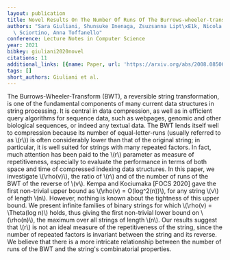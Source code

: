 ```yaml
---
layout: publication
title: Novel Results On The Number Of Runs Of The Burrows-wheeler-transform
authors: "Sara Giuliani, Shunsuke Inenaga, Zsuzsanna Lipt\xE1k, Nicola Prezza, Marinella\
  \ Sciortino, Anna Toffanello"
conference: Lecture Notes in Computer Science
year: 2021
bibkey: giuliani2020novel
citations: 11
additional_links: [{name: Paper, url: 'https://arxiv.org/abs/2008.08506'}]
tags: []
short_authors: Giuliani et al.
---
```

The Burrows-Wheeler-Transform (BWT), a reversible string transformation, is
one of the fundamental components of many current data structures in string
processing. It is central in data compression, as well as in efficient query
algorithms for sequence data, such as webpages, genomic and other biological
sequences, or indeed any textual data. The BWT lends itself well to compression
because its number of equal-letter-runs (usually referred to as \\(r\\)) is often
considerably lower than that of the original string; in particular, it is well
suited for strings with many repeated factors. In fact, much attention has been
paid to the \\(r\\) parameter as measure of repetitiveness, especially to evaluate
the performance in terms of both space and time of compressed indexing data
structures.
  In this paper, we investigate \\(\rho(v)\\), the ratio of \\(r\\) and of the number
of runs of the BWT of the reverse of \\(v\\). Kempa and Kociumaka [FOCS 2020] gave
the first non-trivial upper bound as \\(\rho(v) = O(log^2(n))\\), for any string
\\(v\\) of length \\(n\\). However, nothing is known about the tightness of this upper
bound. We present infinite families of binary strings for which \\(\rho(v) =
\Theta(log n)\\) holds, thus giving the first non-trivial lower bound on
\\(\rho(n)\\), the maximum over all strings of length \\(n\\).
  Our results suggest that \\(r\\) is not an ideal measure of the repetitiveness of
the string, since the number of repeated factors is invariant between the
string and its reverse. We believe that there is a more intricate relationship
between the number of runs of the BWT and the string's combinatorial
properties.